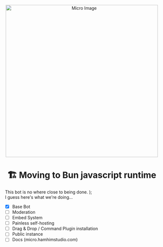 <p align="center">
    <img width="500" src="https://media.discordapp.net/attachments/1109731302372032613/1155390482050990110/mircobanner.png?width=1440&height=431" alt="Micro Image">
</p>

<h1 align="center">🏗️ Moving to Bun javascript runtime</h1>

This bot is no where close to being done. );<br>
I guess here's what we're doing...
- [x] Base Bot
- [ ] Moderation
- [ ] Embed System
- [ ] Painless self-hosting
- [ ] Drag & Drop / Command Plugin installation
- [ ] Public instance
- [ ] Docs (micro.hamhimstudio.com)
